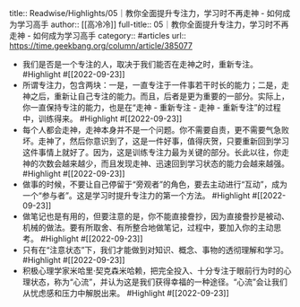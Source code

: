 title:: Readwise/Highlights/05｜教你全面提升专注力，学习时不再走神 - 如何成为学习高手
author:: [[高冷冷]]
full-title:: 05｜教你全面提升专注力，学习时不再走神 - 如何成为学习高手
category:: #articles
url:: https://time.geekbang.org/column/article/385077
- 我们是否是一个专注的人，取决于我们能否在走神之时，重新专注。 #Highlight #[[2022-09-23]]
- 所谓专注力，包含两块：一是，一直专注于一件事若干时长的能力；二是，走神之后，重新让自己专注的能力。而且，后者是更为重要的一部分。实际上，你一直保持专注的能力，也是在“走神 - 重新专注 - 走神 - 重新专注”的过程中，训练得来。 #Highlight #[[2022-09-23]]
- 每个人都会走神，走神本身并不是一个问题。你不需要自责，更不需要气急败坏。走神了，然后你意识到了，这是一件好事，值得庆贺，只要重新回到学习这件事情上就好了。因为，这是训练专注力最为关键的部分。长此以往，你走神的次数会越来越少，而且发现走神、迅速回到学习状态的能力会越来越强。 #Highlight #[[2022-09-23]]
- 做事的时候，不要让自己停留于“旁观者”的角色，要去主动进行“互动”，成为一个“参与者”。这是学习时提升专注力的第一个方法。 #Highlight #[[2022-09-23]]
- 做笔记也是有用的，但要注意的是，你不能直接誊抄，因为直接誊抄是被动、机械的做法。要有所取舍、有所整合地做笔记，过程中，要加入你的主动思考。 #Highlight #[[2022-09-23]]
- 只有在“注意状态”下，我们才能做到对知识、概念、事物的透彻理解和学习。 #Highlight #[[2022-09-23]]
- 积极心理学家米哈里·契克森米哈赖，把完全投入、十分专注于眼前行为时的心理状态，称为“心流”，并认为这是我们获得幸福的一种途径。“心流”会让我们从忧虑感和压力中解脱出来。 #Highlight #[[2022-09-23]]